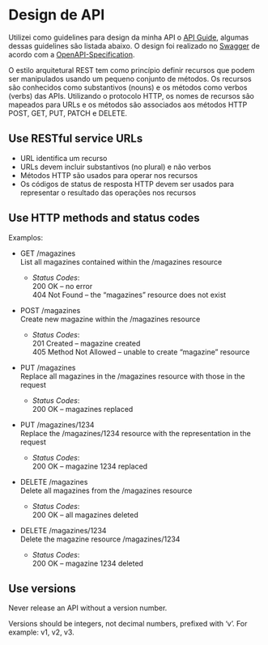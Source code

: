 # Design de API

Utilizei como guidelines para design da minha API o [API Guide](https://apiguide.readthedocs.io), algumas dessas guidelines são listada abaixo. O design foi realizado no [Swagger](https://swagger.io/) de acordo com a [OpenAPI-Specification](https://github.com/OAI/OpenAPI-Specification).

O estilo arquitetural REST tem como princípio definir recursos que podem ser manipulados usando um pequeno conjunto de métodos. Os recursos são conhecidos como substantivos (nouns) e os métodos como verbos (verbs) das APIs. Utilizando o protocolo HTTP, os nomes de recursos são mapeados para URLs e os métodos são associados aos métodos HTTP POST, GET, PUT, PATCH e DELETE.

## Use RESTful service URLs

- URL identifica um recurso
- URLs devem incluir substantivos (no plural) e não verbos
- Métodos HTTP são usados para operar nos recursos
- Os códigos de status de resposta HTTP devem ser usados para representar o resultado das operações nos recursos

## Use HTTP methods and status codes

Examplos:
- GET /magazines  
  List all magazines contained within the /magazines resource  
  - _Status Codes_:  
  200 OK – no error  
  404 Not Found – the “magazines” resource does not exist

- POST /magazines  
  Create new magazine within the /magazines resource  
  - _Status Codes_:  
    201 Created – magazine created  
    405 Method Not Allowed – unable to create “magazine” resource

- PUT /magazines  
  Replace all magazines in the /magazines resource with those in the request  
  - _Status Codes_:  
    200 OK – magazines replaced

- PUT /magazines/1234  
  Replace the /magazines/1234 resource with the representation in the request  
  - _Status Codes_:  
    200 OK – magazine 1234 replaced

-  DELETE /magazines  
  Delete all magazines from the /magazines resource
    - _Status Codes_:  
    200 OK – all magazines deleted

 - DELETE /magazines/1234  
  Delete the magazine resource /magazines/1234  
   - _Status Codes_:  
    200 OK – magazine 1234 deleted

## Use versions

Never release an API without a version number.

Versions should be integers, not decimal numbers, prefixed with ‘v’. For example: v1, v2, v3.